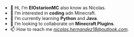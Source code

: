 - 👋 Hi, I’m **ElOstarionMC** also know as Nicolas.
- 👀 I’m interested in **coding** adn Minecraft.
- 🌱 I’m currently learning **Python** and **Java**.
- 💞️ I’m looking to collaborate on **Minecraft Plugins**.
- 📫 How to reach me *nicolas.hernandez18@outlook.com*.
